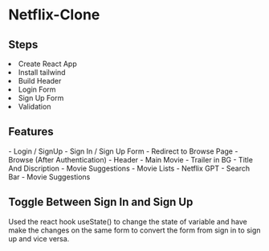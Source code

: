 <h1>Netflix-Clone</h1>

<h2>Steps</h2>
<ui>
<li>Create React App</li>
<li>Install tailwind</li>
<li>Build Header </li>
<li>Login Form </li>
<li>Sign Up Form </li>
<ui><li>Validation</li></ui>

</ui>



<h2>Features</h2> 
</hr>
- Login / SignUp </hr>
  - Sign In / Sign Up Form </hr>
  - Redirect to Browse Page </hr>
-Browse (After Authentication) </hr>
  - Header </hr>
  - Main Movie </hr>
     - Trailer in BG </hr>
     - Title And Discription </hr>
     - Movie Suggestions </hr>
        - Movie Lists </hr>
- Netflix GPT </hr>
     - Search Bar </hr>
     - Movie Suggestions </hr>


<h2>Toggle Between Sign In and Sign Up </h2>
<p>Used the react hook useState() to change the state of variable and have make the changes on the same form to convert the form from sign in to sign up and vice  versa. </p>
